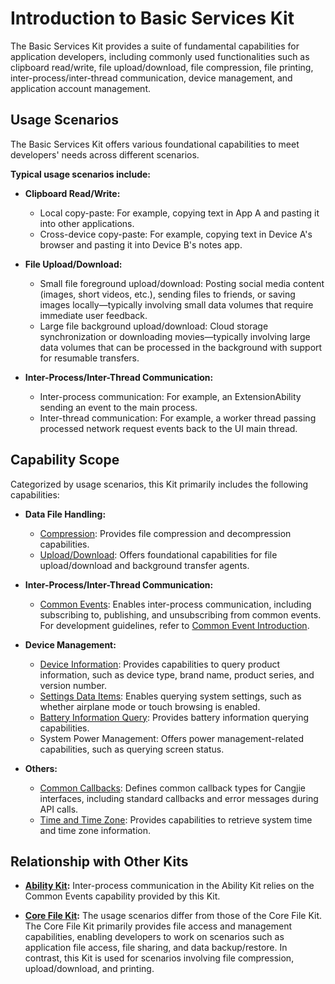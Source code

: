 # Introduction to Basic Services Kit  

The Basic Services Kit provides a suite of fundamental capabilities for application developers, including commonly used functionalities such as clipboard read/write, file upload/download, file compression, file printing, inter-process/inter-thread communication, device management, and application account management.  

## Usage Scenarios  

The Basic Services Kit offers various foundational capabilities to meet developers' needs across different scenarios.  

**Typical usage scenarios include:**  

- **Clipboard Read/Write:**  
  - Local copy-paste: For example, copying text in App A and pasting it into other applications.  
  - Cross-device copy-paste: For example, copying text in Device A's browser and pasting it into Device B's notes app.  

- **File Upload/Download:**  
  - Small file foreground upload/download: Posting social media content (images, short videos, etc.), sending files to friends, or saving images locally—typically involving small data volumes that require immediate user feedback.  
  - Large file background upload/download: Cloud storage synchronization or downloading movies—typically involving large data volumes that can be processed in the background with support for resumable transfers.  

- **Inter-Process/Inter-Thread Communication:**  
  - Inter-process communication: For example, an ExtensionAbility sending an event to the main process.  
  - Inter-thread communication: For example, a worker thread passing processed network request events back to the UI main thread.  

## Capability Scope  

Categorized by usage scenarios, this Kit primarily includes the following capabilities:  

- **Data File Handling:**  
  - [Compression](../../../API_Reference/source_en/apis/AbilityKit/cj-apis-bundle_manager.md): Provides file compression and decompression capabilities.  
  - [Upload/Download](../../../API_Reference/source_en/apis/BasicServicesKit/cj-apis-request-agent.md): Offers foundational capabilities for file upload/download and background transfer agents.  

- **Inter-Process/Inter-Thread Communication:**  
  - [Common Events](../../../API_Reference/source_en/apis/BasicServicesKit/cj-apis-common_event_manager.md): Enables inter-process communication, including subscribing to, publishing, and unsubscribing from common events. For development guidelines, refer to [Common Event Introduction](./common-event/cj-common-event-overview.md).  

- **Device Management:**  
  - [Device Information](../../../API_Reference/source_en/apis/BasicServicesKit/cj-apis-device_info.md): Provides capabilities to query product information, such as device type, brand name, product series, and version number.  
  - [Settings Data Items](../../../API_Reference/source_en/apis/BasicServicesKit/cj-apis-settings.md): Enables querying system settings, such as whether airplane mode or touch browsing is enabled.  
  - [Battery Information Query](../../../API_Reference/source_en/apis/BasicServicesKit/cj-apis-battery_info.md): Provides battery information querying capabilities.  
  - System Power Management: Offers power management-related capabilities, such as querying screen status.  

- **Others:**  
  - [Common Callbacks](../../../API_Reference/source_en/apis/BasicServicesKit/cj-apis-base.md): Defines common callback types for Cangjie interfaces, including standard callbacks and error messages during API calls.  
  - [Time and Time Zone](../../../API_Reference/source_en/apis/BasicServicesKit/cj-apis-system_date_time.md): Provides capabilities to retrieve system time and time zone information.  

## Relationship with Other Kits  

- **[Ability Kit](../../../API_Reference/source_en/apis/AbilityKit/cj-apis-ability.md):** Inter-process communication in the Ability Kit relies on the Common Events capability provided by this Kit.  

- **[Core File Kit](../../../API_Reference/source_en/apis/CoreFileKit/cj-apis-file_fs.md):** The usage scenarios differ from those of the Core File Kit. The Core File Kit primarily provides file access and management capabilities, enabling developers to work on scenarios such as application file access, file sharing, and data backup/restore. In contrast, this Kit is used for scenarios involving file compression, upload/download, and printing.